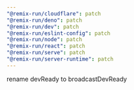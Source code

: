 ```yaml
---
"@remix-run/cloudflare": patch
"@remix-run/deno": patch
"@remix-run/dev": patch
"@remix-run/eslint-config": patch
"@remix-run/node": patch
"@remix-run/react": patch
"@remix-run/serve": patch
"@remix-run/server-runtime": patch
---
```


rename devReady to broadcastDevReady

